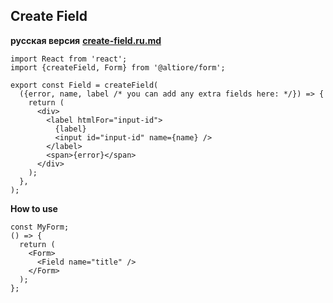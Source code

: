## Create Field

**русская версия** [**create-field.ru.md**](create-field.ru.md)

```tsx
import React from 'react';
import {createField, Form} from '@altiore/form';

export const Field = createField(
  ({error, name, label /* you can add any extra fields here: */}) => {
    return (
      <div>
        <label htmlFor="input-id">
          {label}
          <input id="input-id" name={name} />
        </label>
        <span>{error}</span>
      </div>
    );
  },
);
```

**How to use**

```tsx
const MyForm;
() => {
  return (
    <Form>
      <Field name="title" />
    </Form>
  );
};
```
